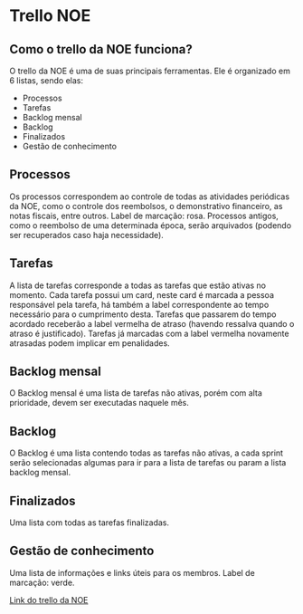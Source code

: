 # Trello NOE

## Como o trello da NOE funciona?
O trello da NOE é uma de suas principais ferramentas. Ele é organizado em 6 listas, sendo elas:
- Processos
- Tarefas
- Backlog mensal
- Backlog
- Finalizados
- Gestão de conhecimento

## Processos
Os processos correspondem ao controle de todas as atividades periódicas da NOE, como o controle dos reembolsos, o demonstrativo financeiro, as notas fiscais, entre outros.
Label de marcação: rosa.
Processos antigos, como o reembolso de uma determinada época, serão arquivados (podendo ser recuperados caso haja necessidade).

## Tarefas
A lista de tarefas corresponde a todas as tarefas que estão ativas no momento. Cada tarefa possui um card, neste card é marcada a pessoa responsável pela tarefa, há também a label correspondente ao tempo necessário para o cumprimento desta. Tarefas que passarem do tempo acordado receberão a label vermelha de atraso (havendo ressalva quando o atraso é justificado). Tarefas já marcadas com a label vermelha novamente atrasadas podem implicar em penalidades.

## Backlog mensal
O Backlog mensal é uma lista de tarefas não ativas, porém com alta prioridade, devem ser executadas naquele mês.

## Backlog
O Backlog é uma lista contendo todas as tarefas não ativas, a cada sprint serão selecionadas algumas para ir para a lista de tarefas ou param a lista backlog mensal.

## Finalizados
Uma lista com todas as tarefas finalizadas.

## Gestão de conhecimento
Uma lista de informações e links úteis para os membros.
Label de marcação: verde.

[Link do trello da NOE](https://trello.com/b/p8TrgYRJ/noe)
